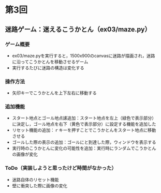 # 第3回
## 迷路ゲーム：迷えるこうかとん（ex03/maze.py）
### ゲーム概要
- ex03/maze.pyを実行すると，1500x900のcanvasに迷路が描画され，迷路に沿ってこうかとんを移動させるゲーム
- 実行するたびに迷路の構造は変化する
### 操作方法
- 矢印キーでこうかとんを上下左右に移動する
### 追加機能
- スタート地点とゴール地点䛾追加：スタート地点を左上（緑色で表示部分）に決定し，ゴール地点を右下（黄色で表示部分）に設定する機能を追加した
- リセット機能の追加：ｒキーを押すことでこうかとんをスタート地点に移動させる
- ゴールした際の表示の追加：ゴールにと到達した際，ウィンドウを表示する
- 実行時のこうかとんに変化の可能性を追加：実行時にランダムでこうかとんの画像が変化
### ToDo（実装しようと思ったけど時間がなかった）
- 迷路自体のリセット機能
- 壁に衝突した際に画像の変化